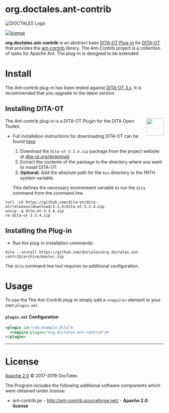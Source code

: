 org.doctales.ant-contrib
========================

![DOCTALES Logo](https://doctales.github.io/images/doctales-logo-without-subtitle.svg)

[![license](https://img.shields.io/github/license/doctales/org.doctales.ant-contrib)](http://www.apache.org/licenses/LICENSE-2.0)

**org.doctales.ant-contrib** is an abstract base [DITA-OT Plug-in](https://www.dita-ot.org/plugins) for [DITA-OT](http://dita-ot.github.io) that provides the [ant-contrib](http://ant-contrib.sourceforge.net/) library. The Ant-Contrib project is a collection of tasks for Apache Ant. The plug-in is designed to be extended.

# Install

The Ant-contrib plug-in has been tested against [DITA-OT 3.x](http://www.dita-ot.org/download). It is
recommended that you upgrade to the latest version.

## Installing DITA-OT

<a href="https://www.dita-ot.org"><img src="https://www.dita-ot.org/images/dita-ot-logo.svg" align="right" height="55"></a>

The Ant-contrib plug-in is a DITA-OT Plugin for the DITA Open Toolkit.

-   Full installation instructions for downloading DITA-OT can be found
    [here](https://www.dita-ot.org/3.3/topics/installing-client.html).

    1.  Download the `dita-ot-3.3.4.zip` package from the project website at
        [dita-ot.org/download](https://www.dita-ot.org/download)
    2.  Extract the contents of the package to the directory where you want to install DITA-OT.
    3.  **Optional**: Add the absolute path for the `bin` directory to the _PATH_ system variable.

    This defines the necessary environment variable to run the `dita` command from the command line.

```console
curl -LO https://github.com/dita-ot/dita-ot/releases/download/3.3.4/dita-ot-3.3.4.zip
unzip -q dita-ot-3.3.4.zip
rm dita-ot-3.3.4.zip
```

## Installing the Plug-in

-   Run the plug-in installation commands:

```console
dita --install https://github.com/doctales/org.doctales.ant-contrib/archive/master.zip
```

The `dita` command line tool requires no additional configuration.

# Usage

To use the The Ant-Contrib plug-in  simply add a `<require>` element to your own `plugin.xml`

#### `plugin.xml` Configuration

```xml
<plugin id="com.example.dita">
  <require plugin="org.doctales.ant-contrib"/>
</plugin>
```

---

# License

[Apache 2.0](LICENSE) © 2017-2019 DocTales

The Program includes the following additional software components which were obtained under license:

-   ant-contrib.jar - http://ant-contrib.sourceforge.net/ - **Apache 2.0 license**


